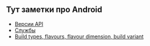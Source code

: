 Тут заметки про Android
-----------
- [Версии API](/android/api.md)
- [Службы](/android/services.md)
- [Build types, flavours, flavour dimension, build variant](/android/build_flavour.md)
